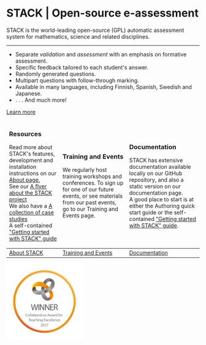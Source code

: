 <div class="jumbotron">
  <h1>STACK | Open-source e-assessment</h1>
  <p class="lead">STACK is the world-leading open-source (GPL) automatic assessment system for mathematics, science and related disciplines.</p>
  <hr class="my-4">
  <p>
    <ul>
  <li>Separate <i>validation</i> and <i>assessment</i> with an emphasis on formative assessment.</li>
  <li>Specific feedback tailored to each student's answer.</li>
  <li>Randomly generated questions.</li>
  <li>Multipart questions with follow-through marking.</li>
  <li>Available in many languages, including Finnish, Spanish, Swedish and Japanese.</li>
  <li>. . . And much more!</li>   
</ul>  </p>
  <a class="btn btn-primary btn-lg" href="About" role="button">Learn more</a>
</div>



<table class="w3-table">
<thead>
  <tr>
	<td> <h3>Resources</h3>
  <p>Read more about STACK's features, development and installation instructions on our <a href="About">About page.</a>
     <br>See our <a href="%CONTENT/2018-STACK.pdf">A flyer about the STACK project</a>
  <br>We also have a <a href="%CONTENT/2019-cate-case-studies.pdf">A collection of case studies</a> 
  <br>A self-contained <a href="%CONTENT/2019-STACK-Guide.pdf">"Getting started with STACK" guide</a></td>
  
  <td>  <h3>Training and Events</h3>
      <p>We regularly host training workshops and conferences. To sign up for one of our future events, or see materials from our past events, go to our Training and Events page.</p></td>
  <td><h3>Documentation</h3>
  <p>STACK has extensive documentation available locally on our GitHub repository, and also a static version on our documentation page.
  <br> A good place to start is at either the Authoring quick start guide or the self-contained <a href="%CONTENT/2019-STACK-Guide.pdf">"Getting started with STACK" guide</a>.</p>
</td>
  </tr>
</thead>
<tbody>
  <tr>
    <td><a class="btn btn-secondary btn-lg" href="About" role="button">About STACK</a></td>
	<td><a class="btn btn-secondary btn-lg" href="Training_and_events" role="button">Training and Events</a></td>
	<td><a class="btn btn-secondary btn-lg" href="https://stack-test.readthedocs.io/en/latest/" role="button">Documentation</a></td>
  </tr>
</tbody>
</table>


<img src="/Content/CATE.png" width="200" alt="CATE Logo">
